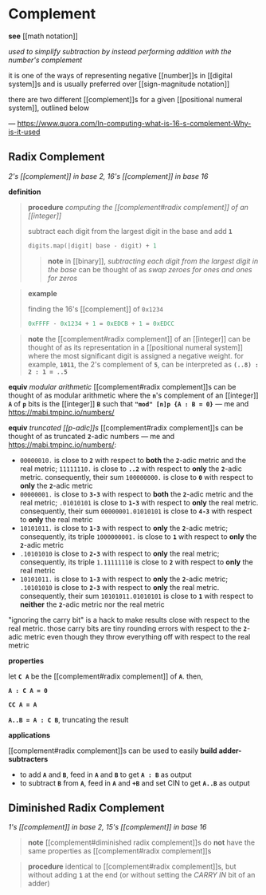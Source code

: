 # Complement

**see** [[math notation]]

_used to simplify subtraction by instead performing addition with the number's complement_

it is one of the ways of representing negative [[number]]s in [[digital system]]s and is usually preferred over [[sign-magnitude notation]]

there are two different [[complement]]s for a given [[positional numeral system]], outlined below

&mdash; <https://www.quora.com/In-computing-what-is-16-s-complement-Why-is-it-used>

## Radix Complement

_2's [[complement]] in base 2, 16's [[complement]] in base 16_

**definition**

> **procedure** _computing the [[complement#radix complement]] of an [[integer]]_
>
> subtract each digit from the largest digit in the base and add **`1`**
>
> ```rust
> digits.map(|digit| base - digit) + 1
> ```
>
> > **note** in [[binary]], _subtracting each digit from the largest digit in the base_ can be thought of as _swap zeroes for ones and ones for zeros_

> **example**
>
> finding the 16's [[complement]] of `0x1234`
>
> ```python
> 0xFFFF - 0x1234 + 1 = 0xEDCB + 1 = 0xEDCC
> ```

> **note** the [[complement#radix complement]] of an [[integer]] can be thought of as its representation in a [[positional numeral system]] where the most significant digit is assigned a negative weight. for example, **`1011`**, the 2's complement of **`5`**, can be interpreted as **`(..8) : 2 : 1 = ..5`**

**equiv** _modular arithmetic_ [[complement#radix complement]]s can be thought of as modular arithmetic where the **`n`**'s complement of an [[integer]] **`A`** of **`p`** bits is the [[integer]] **`B`** such that **`"mod" [n]p {A : B = 0}`** &mdash; me and <https://mabi.tmpinc.io/numbers/>

**equiv** _truncated [[p-adic]]s_ [[complement#radix complement]]s can be thought of as truncated **`2`**-adic numbers &mdash; me and <https://mabi.tmpinc.io/numbers/>:

- `00000010.` is close to **`2`** with respect to **both** the **`2`**-adic metric and the real metric; `11111110.` is close to **`..2`** with respect to **only** the **`2`**-adic metric. consequently, their sum `100000000.` is close to **`0`** with respect to **only** the **`2`**-adic metric
- `00000001.` is close to **`3-3`** with respect to **both** the **`2`**-adic metric and the real metric; `.01010101` is close to **`1-3`** with respect to **only** the real metric. consequently, their sum `00000001.01010101` is close to **`4-3`** with respect to **only** the real metric
- `10101011.` is close to **`1-3`** with respect to **only** the **`2`**-adic metric; consequently, its triple `1000000001.` is close to **`1`** with respect to **only** the **`2`**-adic metric
- `.10101010` is close to **`2-3`** with respect to **only** the real metric; consequently, its triple `1.11111110` is close to **`2`** with respect to **only** the real metric
- `10101011.` is close to **`1-3`** with respect to **only** the **`2`**-adic metric; `.10101010` is close to **`2-3`** with respect to **only** the real metric. consequently, their sum `10101011.01010101` is close to **`1`** with respect to **neither** the **`2`**-adic metric nor the real metric

"ignoring the carry bit" is a hack to make results close with respect to the real metric. those carry bits are tiny rounding errors with respect to the **`2`**-adic metric even though they throw everything off with respect to the real metric

**properties**

let **`C A`** be the [[complement#radix complement]] of **`A`**. then,

**`A : C A = 0`**

**`CC A = A`**

**`A..B = A : C B`**, truncating the result

**applications**

[[complement#radix complement]]s can be used to easily **build adder-subtracters**

- to add **`A`** and **`B`**, feed in **`A`** and **`B`** to get **`A : B`** as output
- to subtract **`B`** from **`A`**, feed in **`A`** and **`+B`** and set CIN to get **`A..B`** as output

## Diminished Radix Complement

_1's [[complement]] in base 2, 15's [[complement]] in base 16_

> **note** [[complement#diminished radix complement]]s do **not** have the same properties as [[complement#radix complement]]s

> **procedure** identical to [[complement#radix complement]]s, but without adding **`1`** at the end (or without setting the _CARRY IN_ bit of an adder)
